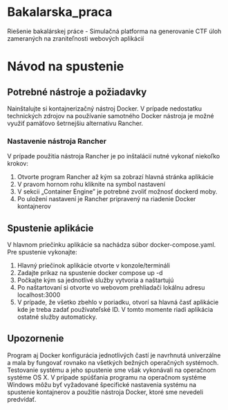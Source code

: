 # Bakalarska_praca
Riešenie bakalárskej práce - Simulačná platforma na generovanie CTF úloh zameraných na zraniteľnosti webových aplikácií

# Návod na spustenie

## Potrebné nástroje a požiadavky
Nainštalujte si kontajnerizačný nástroj Docker. V prípade nedostatku technických zdrojov
na používanie samotného Docker nástroja je možné využiť pamäťovo šetrnejšiu alternatívu
Rancher.

### Nastavenie nástroja Rancher
V prípade použitia nástroja Rancher je po inštalácií nutné vykonať niekoľko krokov:
1. Otvorte program Rancher až kým sa zobrazí hlavná stránka aplikácie
2. V pravom hornom rohu kliknite na symbol nastavení
3. V sekcii „Container Engine” je potrebné zvoliť možnosť dockerd moby.
4. Po uložení nastavení je Rancher pripravený na riadenie Docker kontajnerov

## Spustenie aplikácie
V hlavnom priečinku aplikácie sa nachádza súbor docker-compose.yaml. Pre spustenie
vykonajte:
1. Hlavný priečinok aplikácie otvorte v konzole/termináli
2. Zadajte príkaz na spustenie docker compose up -d
3. Počkajte kým sa jednotlivé služby vytvoria a naštartujú
4. Po naštartovaní si otvorte vo webovom prehliadači lokálnu adresu localhost:3000
5. V prípade, že všetko zbehlo v poriadku, otvorí sa hlavná časť aplikácie kde je treba
zadať používateľské ID. V tomto momente riadi aplikácia ostatné služby automaticky.

## Upozornenie
Program aj Docker konfigurácia jednotlivých častí je navrhnutá univerzálne a mala by
fungovať rovnako na všetkých bežných operačných systémoch. Testovanie systému a jeho
spustenie sme však vykonávali na operačnom systéme OS X. V prípade spúšťania programu
na operačnom systéme Windows môžu byť vyžadované špecifické nastavenia systému na
spustenie kontajnerov a použitie nástroja Docker, ktoré sme nevedeli predvídať.
